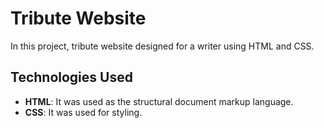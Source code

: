 # Tribute Website

In this project, tribute website designed for a writer using HTML and CSS. 



## Technologies Used

- **HTML**: It was used as the structural document markup language.
- **CSS**: It was used for styling.


